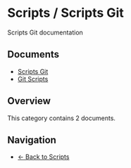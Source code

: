 # Scripts / Scripts Git

Scripts Git documentation

## Documents

- [Scripts Git](./README.md)
- [Git Scripts](./scripts-git.md)

## Overview

This category contains 2 documents.

## Navigation

- [← Back to Scripts](../)
